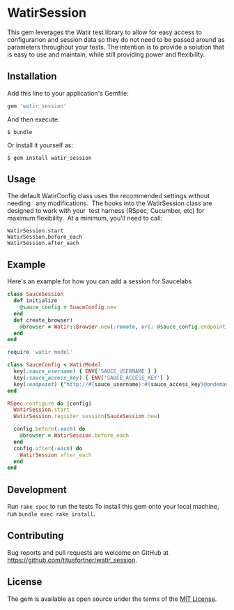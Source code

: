 # WatirSession

This gem leverages the Watir test library to allow for easy access
to configurarion and session data so they do not need to be passed around as 
parameters throughout your tests.
The intention is to provide a solution that is easy to use and maintain, 
while still providing power and flexibility.

## Installation

Add this line to your application's Gemfile:

```ruby
gem 'watir_session'
```

And then execute:

    $ bundle

Or install it yourself as:

    $ gem install watir_session

## Usage

The default WatirConfig class uses the recommended settings without needing  
any modifications.  The hooks into the WatirSession class are designed to work 
with your  test harness (RSpec, Cucumber, etc) for maximum flexibility. 
 At a minimum, you'll need to call:

``` ruby
WatirSession.start 
WatirSession.before_each  
WatirSession.after_each  
```

## Example

Here's an example for how you can add a session for Saucelabs

```ruby
class SauceSession
  def initialize
    @sauce_config = SuaceConfig.new
  end
  def create_browser)
    @browser = Watir::Browser.new(:remote, url: @sauce_config.endpoint)
  end
end
```
```ruby
require 'watir_model'

class SauceConfig < WatirModel
  key(:sauce_username) { ENV['SAUCE_USERNAME'] }
  key(:sauce_access_key) { ENV['SAUCE_ACCESS_KEY'] }
  key(:endpoint) {"http://#{sauce_username}:#{sauce_access_key}@ondemand.saucelabs.com:80/wd/hub"}
end
```
```ruby
RSpec.configure do |config|
  WatirSession.start
  WatirSession.register_session(SauceSession.new)

  config.before(:each) do
    @browser = WatirSession.before_each
  end
  config.after(:each) do
    WatirSession.after_each
  end
end
```

## Development

Run `rake spec` to run the tests
To install this gem onto your local machine, run `bundle exec rake install`. 


## Contributing

Bug reports and pull requests are welcome on GitHub at 
https://github.com/titusfortner/watir_session.


## License

The gem is available as open source under the terms of the 
[MIT License](http://opensource.org/licenses/MIT).


